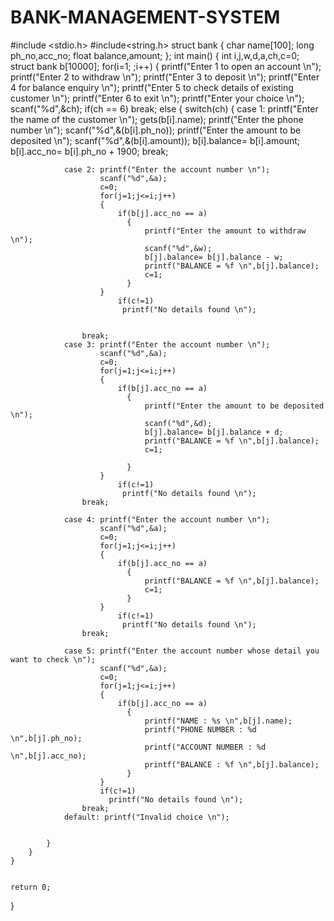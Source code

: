# BANK-MANAGEMENT-SYSTEM
#include <stdio.h>
#include<string.h>
struct bank
{
    char name[100];
    long ph_no,acc_no;
    float balance,amount;
};
int main()
{
    int i,j,w,d,a,ch,c=0;
    struct bank b[10000];
    for(i=1; ;i++)
    {
        printf("Enter 1 to open an account \n");
        printf("Enter 2 to withdraw \n");
        printf("Enter 3 to deposit \n");
        printf("Enter 4 for balance enquiry \n");
        printf("Enter 5 to check details of existing customer \n");
        printf("Enter 6 to exit \n");
        printf("Enter your choice \n");
        scanf("%d",&ch);
        if(ch == 6)
          break;
        else
        {
            switch(ch)
            {
                case 1: printf("Enter the name of the customer \n");
                        gets(b[i].name);
                        printf("Enter the phone number \n");
                        scanf("%d",&(b[i].ph_no));
                        printf("Enter the amount to be deposited \n");
                        scanf("%d",&(b[i].amount));
                        b[i].balance= b[i].amount;
                        b[i].acc_no= b[i].ph_no + 1900;
                        break;
                        
                
                case 2: printf("Enter the account number \n");
                        scanf("%d",&a);
                        c=0;
                        for(j=1;j<=i;j++)
                        {
                            if(b[j].acc_no == a)
                              {
                                  printf("Enter the amount to withdraw \n");
                                  scanf("%d",&w);
                                  b[j].balance= b[j].balance - w;
                                  printf("BALANCE = %f \n",b[j].balance);
                                  c=1;
                              }
                        }      
                            if(c!=1)
                             printf("No details found \n");
                        
                        
                    break;
                case 3: printf("Enter the account number \n");
                        scanf("%d",&a);
                        c=0;
                        for(j=1;j<=i;j++)
                        {
                            if(b[j].acc_no == a)
                              {
                                  printf("Enter the amount to be deposited \n");
                                  scanf("%d",&d);
                                  b[j].balance= b[j].balance + d;
                                  printf("BALANCE = %f \n",b[j].balance);
                                  c=1;
                                  
                              }
                        }      
                            if(c!=1)
                             printf("No details found \n");
                    break;
                
                case 4: printf("Enter the account number \n");
                        scanf("%d",&a);
                        c=0;
                        for(j=1;j<=i;j++)
                        {
                            if(b[j].acc_no == a)
                              {
                                  printf("BALANCE = %f \n",b[j].balance);
                                  c=1;
                              }
                        }      
                            if(c!=1)
                             printf("No details found \n");
                    break; 
                    
                case 5: printf("Enter the account number whose detail you want to check \n");
                        scanf("%d",&a);
                        c=0;
                        for(j=1;j<=i;j++)
                        {
                            if(b[j].acc_no == a)
                              {
                                  printf("NAME : %s \n",b[j].name);
                                  printf("PHONE NUMBER : %d \n",b[j].ph_no);
                                  printf("ACCOUNT NUMBER : %d \n",b[j].acc_no);
                                  printf("BALANCE : %f \n",b[j].balance);
                              }
                        }
                        if(c!=1)
                          printf("No details found \n");
                    break;      
                default: printf("Invalid choice \n");
                
                                  
            }
        }
    }
    

    return 0;
}
